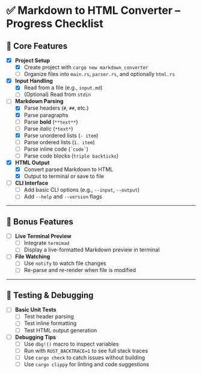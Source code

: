 # ✅ Markdown to HTML Converter – Progress Checklist

## 🧱 Core Features

- [x] **Project Setup**
  - [x] Create project with `cargo new markdown_converter`
  - [ ] Organize files into `main.rs`, `parser.rs`, and optionally `html.rs`

- [x] **Input Handling**
  - [x] Read from a file (e.g., `input.md`)
  - [ ] (Optional) Read from `stdin`

- [ ] **Markdown Parsing**
  - [x] Parse headers (`#`, `##`, etc.)
  - [x] Parse paragraphs
  - [ ] Parse **bold** (`**text**`)
  - [ ] Parse *italic* (`*text*`)
  - [x] Parse unordered lists (`- item`)
  - [ ] Parse ordered lists (`1. item`)
  - [ ] Parse inline code (`` `code` ``)
  - [ ] Parse code blocks (``` triple backticks ```)

- [x] **HTML Output**
  - [x] Convert parsed Markdown to HTML
  - [x] Output to terminal or save to file

- [ ] **CLI Interface**
  - [ ] Add basic CLI options (e.g., `--input`, `--output`)
  - [ ] Add `--help` and `--version` flags

---

## 🌟 Bonus Features

- [ ] **Live Terminal Preview**
  - [ ] Integrate `termimad`
  - [ ] Display a live-formatted Markdown preview in terminal

- [ ] **File Watching**
  - [ ] Use `notify` to watch file changes
  - [ ] Re-parse and re-render when file is modified

---

## 🧪 Testing & Debugging

- [ ] **Basic Unit Tests**
  - [ ] Test header parsing
  - [ ] Test inline formatting
  - [ ] Test HTML output generation

- [ ] **Debugging Tips**
  - [ ] Use `dbg!()` macro to inspect variables
  - [ ] Run with `RUST_BACKTRACE=1` to see full stack traces
  - [ ] Use `cargo check` to catch issues without building
  - [ ] Use `cargo clippy` for linting and code suggestions
